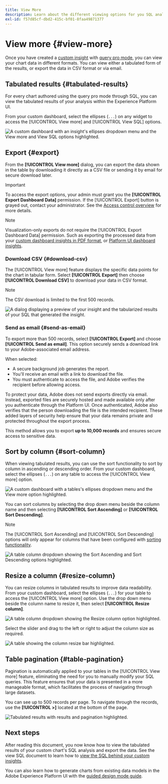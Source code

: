 ```yaml
---
title: View More
description: Learn about the different viewing options for you SQL analysed data. From your custom dashboard you can view the tabulated results of your analysis or download the processed data in CSV format.
exl-id: f57d85cf-dbd2-415c-bf01-8faa49871377
---
```

# View more {#view-more}

Once you have created a [custom insight](./overview.md) with [query pro mode](./overview.md#query-pro-mode), you can view your chart data in different formats. You can view either a tabulated form of the results, or export the data in CSV format or via email.

## Tabulated results {#tabulated-results}

For every chart authored using the query pro mode through SQL, you can view the tabulated results of your analysis within the Experience Platform UI. 

From your custom dashboard, select the ellipses (`...`) on any widget to access the [!UICONTROL View more] and [!UICONTROL View SQL] options.

![A custom dashboard with an insight's ellipses dropdown menu and the View more and View SQL options highlighted.](../images/sql-insights-query-pro-mode/ellipses-dropdown.png)

## Export {#export}

From the **[!UICONTROL View more]** dialog, you can export the data shown in the table by downloading it directly as a CSV file or sending it by email for secure download later. 

>[!IMPORTANT]
>
>To access the export options, your admin must grant you the **[!UICONTROL Export Dashboard Data]** permission. If the [!UICONTROL Export] button is grayed out, contact your administrator. See the [Access control overview](../../access-control/home.md) for more details.

>[!NOTE]
>
>Visualization-only exports do not require the [!UICONTROL Export Dashboard Data] permission. Such as exporting the processed data from your [custom dashboard insights in PDF format](./export-pdf.md), or [Platform UI dashboard insights](../download.md).

### Download CSV {#download-csv}

The [!UICONTROL View more] feature displays the specific data points for the chart in tabular form. Select **[!UICONTROL Export]** then choose **[!UICONTROL Download CSV]** to download your data in CSV format.

>[!NOTE]
>
>The CSV download is limited to the first 500 records.

![A dialog displaying a preview of your insight and the tabularized results of your SQL that generated the insight.](../images/sql-insights-query-pro-mode/view-more-download-csv.png)

### Send as email {#send-as-email}

To export more than 500 records, select **[!UICONTROL Export]** and choose **[!UICONTROL Send as email]**. This option securely sends a download link to your Adobe-associated email address.

When selected:

- A secure background job generates the report.
- You'll receive an email with a link to download the file.
- You must authenticate to access the file, and Adobe verifies the recipient before allowing access.

To protect your data, Adobe does not send exports directly via email. Instead, exported files are securely hosted and made available only after you authenticate through the Platform UI. Once authenticated, Adobe also verifies that the person downloading the file is the intended recipient. These added layers of security help ensure that your data remains private and protected throughout the export process.

This method allows you to export **up to 10,000 records** and ensures secure access to sensitive data.

## Sort by column {#sort-column}

When viewing tabulated results, you can use the sort functionality to sort by column in ascending or descending order. From your custom dashboard, select the ellipses (`...`) on any table to access the [!UICONTROL View more] option.

![A custom dashboard with a tables's ellipses dropdown menu and the View more option highlighted.](../images/sql-insights-query-pro-mode/advanced-ellipses-dropdown.png)

You can sort columns by selecting the drop down menu beside the column name and then selecting **[!UICONTROL Sort Ascending]** or **[!UICONTROL Sort Descending]**.

>[!NOTE]
>
>The [!UICONTROL Sort Ascending] and [!UICONTROL Sort Descending] options will only appear for columns that have been configured with [sorting functionality](./overview.md#advanced-attributes).

![A table column dropdown showing the Sort Ascending and Sort Descending options highlighted.](../images/sql-insights-query-pro-mode/advanced-sort-dropdown.png)

## Resize a column {#resize-column}

You can resize columns in tabulated results to improve data readability. From your custom dashboard, select the ellipses (`...`) for your table to access the [!UICONTROL View more] option. Use the drop down menu beside the column name to resize it, then select **[!UICONTROL Resize column]**.

![A table column dropdown showing the Resize column option highlighted.](../images/sql-insights-query-pro-mode/advanced-resize-dropdown.png)

Select the slider and drag to the left or right to adjust the column size as required.

![A table showing the column resize bar highlighted.](../images/sql-insights-query-pro-mode/advanced-resize-column.png)

## Table pagination {#table-pagination}

Pagination is automatically applied to your tables in the [!UICONTROL View more] feature, eliminating the need for you to manually modify your SQL queries. This feature ensures that your data is presented in a more manageable format, which facilitates the process of navigating through large datasets.

You can see up to 500 records per page. To navigate through the records, use the **[!UICONTROL >]** located at the bottom of the page.

![Tabulated results with results and pagination highlighted.](../images/sql-insights-query-pro-mode/advanced-table-pagination.png)

## Next steps

After reading this document, you now know how to view the tabulated results of your custom chart's SQL analysis and export the data. See the view SQL document to learn how to [view the SQL behind your custom insights](./view-sql.md). 

You can also learn how to generate charts from existing data models in the Adobe Experience Platform UI with the [guided design mode guide](../standard-dashboards.md).
